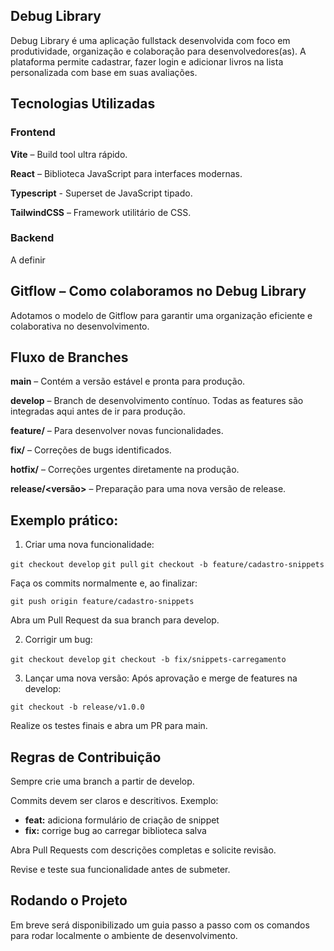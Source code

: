 ## Debug Library

Debug Library é uma aplicação fullstack desenvolvida com foco em produtividade, organização e colaboração para desenvolvedores(as). A plataforma permite cadastrar, fazer login e adicionar livros na lista personalizada com base em suas avaliações.

## Tecnologias Utilizadas

### Frontend

**Vite** – Build tool ultra rápido.

**React** – Biblioteca JavaScript para interfaces modernas.

**Typescript** - Superset de JavaScript tipado.

**TailwindCSS** – Framework utilitário de CSS.

### Backend

A definir

## Gitflow – Como colaboramos no Debug Library

Adotamos o modelo de Gitflow para garantir uma organização eficiente e colaborativa no desenvolvimento.

## Fluxo de Branches

**main** – Contém a versão estável e pronta para produção.

**develop** – Branch de desenvolvimento contínuo. Todas as features são integradas aqui antes de ir para produção.

**feature/<nome>** – Para desenvolver novas funcionalidades.

**fix/<nome>** – Correções de bugs identificados.

**hotfix/<nome>** – Correções urgentes diretamente na produção.

**release/<versão>** – Preparação para uma nova versão de release.

## Exemplo prático:

1. Criar uma nova funcionalidade:

```git checkout develop```
```git pull```
```git checkout -b feature/cadastro-snippets```

Faça os commits normalmente e, ao finalizar:

```git push origin feature/cadastro-snippets```

Abra um Pull Request da sua branch para develop.

2. Corrigir um bug:

```git checkout develop```
```git checkout -b fix/snippets-carregamento```

3. Lançar uma nova versão: Após aprovação e merge de features na develop:

```git checkout -b release/v1.0.0```

Realize os testes finais e abra um PR para main.

## Regras de Contribuição

Sempre crie uma branch a partir de develop.

Commits devem ser claros e descritivos. Exemplo:

- **feat:** adiciona formulário de criação de snippet
- **fix:** corrige bug ao carregar biblioteca salva

Abra Pull Requests com descrições completas e solicite revisão.

Revise e teste sua funcionalidade antes de submeter.

## Rodando o Projeto

Em breve será disponibilizado um guia passo a passo com os comandos para rodar localmente o ambiente de desenvolvimento.
